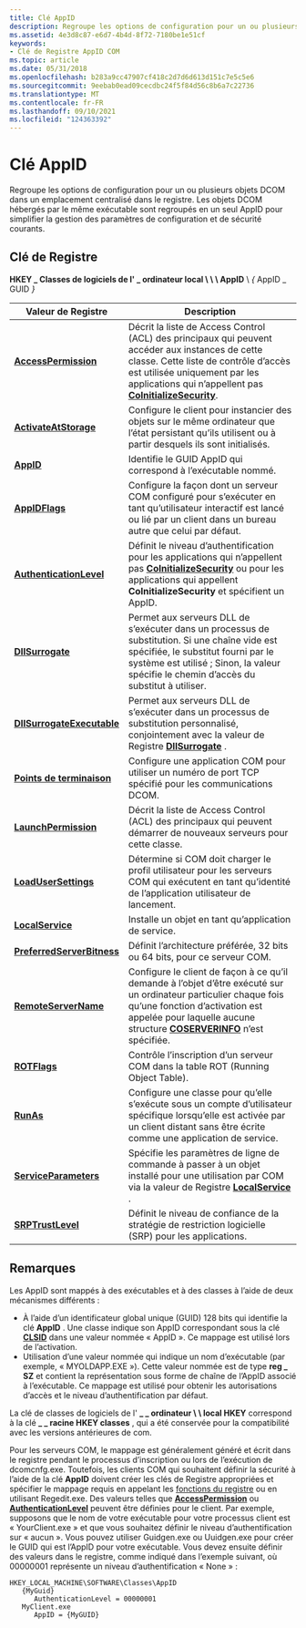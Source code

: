 ```yaml
---
title: Clé AppID
description: Regroupe les options de configuration pour un ou plusieurs objets DCOM dans un emplacement centralisé dans le registre. Les objets DCOM hébergés par le même exécutable sont regroupés en un seul AppID pour simplifier la gestion des paramètres de configuration et de sécurité courants.
ms.assetid: 4e3d8c87-e6d7-4b4d-8f72-7180be1e51cf
keywords:
- Clé de Registre AppID COM
ms.topic: article
ms.date: 05/31/2018
ms.openlocfilehash: b283a9cc47907cf418c2d7d6d613d151c7e5c5e6
ms.sourcegitcommit: 9eebab0ead09cecdbc24f5f84d56c8b6a7c22736
ms.translationtype: MT
ms.contentlocale: fr-FR
ms.lasthandoff: 09/10/2021
ms.locfileid: "124363392"
---
```

# <a name="appid-key"></a>Clé AppID

Regroupe les options de configuration pour un ou plusieurs objets DCOM dans un emplacement centralisé dans le registre. Les objets DCOM hébergés par le même exécutable sont regroupés en un seul AppID pour simplifier la gestion des paramètres de configuration et de sécurité courants.

## <a name="registry-key"></a>Clé de Registre

**HKEY \_ Classes de logiciels de l' \_ ordinateur local \\ \\ \\ AppID** \\ *{* AppID \_ GUID *}*



| Valeur de Registre                                           | Description                                                                                                                                                                                                     |
|----------------------------------------------------------|-----------------------------------------------------------------------------------------------------------------------------------------------------------------------------------------------------------------|
| [**AccessPermission**](accesspermission.md)             | Décrit la liste de Access Control (ACL) des principaux qui peuvent accéder aux instances de cette classe. Cette liste de contrôle d’accès est utilisée uniquement par les applications qui n’appellent pas [**CoInitializeSecurity**](/windows/desktop/api/combaseapi/nf-combaseapi-coinitializesecurity). |
| [**ActivateAtStorage**](activateatstorage.md)           | Configure le client pour instancier des objets sur le même ordinateur que l’état persistant qu’ils utilisent ou à partir desquels ils sont initialisés.                                                                    |
| [**AppID**](appid.md)                                   | Identifie le GUID AppID qui correspond à l’exécutable nommé.                                                                                                                                             |
| [**AppIDFlags**](appidflags.md)                         | Configure la façon dont un serveur COM configuré pour s’exécuter en tant qu’utilisateur interactif est lancé ou lié par un client dans un bureau autre que celui par défaut.                                                              |
| [**AuthenticationLevel**](authenticationlevel.md)       | Définit le niveau d’authentification pour les applications qui n’appellent pas [**CoInitializeSecurity**](/windows/desktop/api/combaseapi/nf-combaseapi-coinitializesecurity) ou pour les applications qui appellent **CoInitializeSecurity** et spécifient un AppID.               |
| [**DllSurrogate**](dllsurrogate.md)                     | Permet aux serveurs DLL de s’exécuter dans un processus de substitution. Si une chaîne vide est spécifiée, le substitut fourni par le système est utilisé ; Sinon, la valeur spécifie le chemin d’accès du substitut à utiliser.                 |
| [**DllSurrogateExecutable**](dllsurrogateexecutable.md) | Permet aux serveurs DLL de s’exécuter dans un processus de substitution personnalisé, conjointement avec la valeur de Registre [**DllSurrogate**](dllsurrogate.md) .                                                                          |
| [**Points de terminaison**](endpoints.md)                           | Configure une application COM pour utiliser un numéro de port TCP spécifié pour les communications DCOM.                                                                                                                        |
| [**LaunchPermission**](launchpermission.md)             | Décrit la liste de Access Control (ACL) des principaux qui peuvent démarrer de nouveaux serveurs pour cette classe.                                                                                                            |
| [**LoadUserSettings**](loadusersettings.md)             | Détermine si COM doit charger le profil utilisateur pour les serveurs COM qui exécutent en tant qu’identité de l’application utilisateur de lancement.                                                                                           |
| [**LocalService**](localservice.md)                     | Installe un objet en tant qu’application de service.                                                                                                                                                                    |
| [**PreferredServerBitness**](preferredserverbitness.md) | Définit l’architecture préférée, 32 bits ou 64 bits, pour ce serveur COM.                                                                                                                                         |
| [**RemoteServerName**](remoteservername.md)             | Configure le client de façon à ce qu’il demande à l’objet d’être exécuté sur un ordinateur particulier chaque fois qu’une fonction d’activation est appelée pour laquelle aucune structure [**COSERVERINFO**](/windows/win32/api/objidlbase/ns-objidlbase-coserverinfo) n’est spécifiée.              |
| [**ROTFlags**](rotflags.md)                             | Contrôle l’inscription d’un serveur COM dans la table ROT (Running Object Table).                                                                                                                                    |
| [**RunAs**](runas.md)                                   | Configure une classe pour qu’elle s’exécute sous un compte d’utilisateur spécifique lorsqu’elle est activée par un client distant sans être écrite comme une application de service.                                                                       |
| [**ServiceParameters**](serviceparameters.md)           | Spécifie les paramètres de ligne de commande à passer à un objet installé pour une utilisation par COM via la valeur de Registre [**LocalService**](localservice.md) .                                                       |
| [**SRPTrustLevel**](srptrustlevel.md)                   | Définit le niveau de confiance de la stratégie de restriction logicielle (SRP) pour les applications.                                                                                                                                        |



 

## <a name="remarks"></a>Remarques

Les AppID sont mappés à des exécutables et à des classes à l’aide de deux mécanismes différents :

-   À l’aide d’un identificateur global unique (GUID) 128 bits qui identifie la clé **AppID** . Une classe indique son AppID correspondant sous la clé [**CLSID**](clsid-key-hklm.md) dans une valeur nommée « AppID ». Ce mappage est utilisé lors de l’activation.
-   Utilisation d’une valeur nommée qui indique un nom d’exécutable (par exemple, « MYOLDAPP.EXE »). Cette valeur nommée est de type **reg \_ SZ** et contient la représentation sous forme de chaîne de l’AppID associé à l’exécutable. Ce mappage est utilisé pour obtenir les autorisations d’accès et le niveau d’authentification par défaut.

La clé de classes de logiciels de l' **\_ \_ ordinateur \\ \\ local HKEY** correspond à la clé **\_ \_ racine HKEY classes** , qui a été conservée pour la compatibilité avec les versions antérieures de com.

Pour les serveurs COM, le mappage est généralement généré et écrit dans le registre pendant le processus d’inscription ou lors de l’exécution de dcomcnfg.exe. Toutefois, les clients COM qui souhaitent définir la sécurité à l’aide de la clé **AppID** doivent créer les clés de Registre appropriées et spécifier le mappage requis en appelant les [fonctions du registre](/windows/desktop/SysInfo/registry-functions) ou en utilisant Regedit.exe. Des valeurs telles que [**AccessPermission**](accesspermission.md) ou [**AuthenticationLevel**](authenticationlevel.md) peuvent être définies pour le client. Par exemple, supposons que le nom de votre exécutable pour votre processus client est « YourClient.exe » et que vous souhaitez définir le niveau d’authentification sur « aucun ». Vous pouvez utiliser Guidgen.exe ou Uuidgen.exe pour créer le GUID qui est l’AppID pour votre exécutable. Vous devez ensuite définir des valeurs dans le registre, comme indiqué dans l’exemple suivant, où 00000001 représente un niveau d’authentification « None » :

```
HKEY_LOCAL_MACHINE\SOFTWARE\Classes\AppID
   {MyGuid}
      AuthenticationLevel = 00000001
   MyClient.exe
      AppID = {MyGUID}
```

 

 